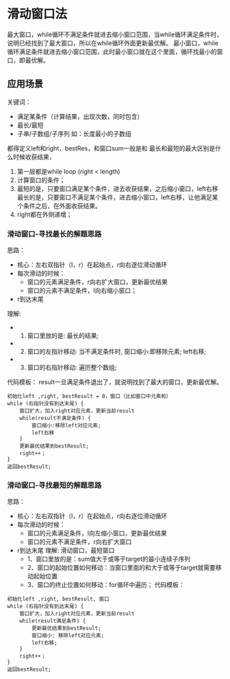 # 滑动窗口法
最大窗口，while循环不满足条件就进去缩小窗口范围，当while循环满足条件时，说明已经找到了最大窗口，所以在while循环外面更新最优解。
最小窗口，while循环满足条件就进去缩小窗口范围，此时最小窗口就在这个里面，循环找最小的窗口，即最优解。

## 应用场景
关键词：
- 满足某条件（计算结果，出现次数，同时包含）
- 最长/最短
- 子串/子数组/子序列
如：长度最小的子数组

都得定义left和right，bestRes，和窗口sum一般是和
最长和最短的最大区别是什么时候收获结果，
1. 第一层都是while loop (right < length)
2. 计算窗口的条件；
3. 最短的是，只要窗口满足某个条件，进去收获结果，之后缩小窗口，left右移
   最长的是，只要窗口不满足某个条件，进去缩小窗口，left右移，让他满足某个条件之后，在外面收获结果。
4. right都在外侧递增；

### 滑动窗口-寻找最长的解题思路
思路：
- 核心：左右双指针（l，r）在起始点，r向右逐位滑动循环
- 每次滑动的时候：
  - 窗口的元素满足条件，r向右扩大窗口，更新最优结果
  - 窗口的元素不满足条件，l向右缩小窗口；
- r到达末尾

理解:
- 1. 窗口里放的是: 最长的结果;
- 2. 窗口的左指针移动: 当不满足条件时, 窗口缩小:即移除元素; left右移;
- 3. 窗口的右指针移动: 遍历整个数组;

代码模板：
result一旦满足条件退出了，就说明找到了最大的窗口，更新最优解。
```
初始化left ,right, bestResult = 0，窗口（比如窗口中元素和）
while (右指针没有到达末尾) {
    窗口扩大，加入right对应元素，更新当前result
    while(result不满足条件) {
        窗口缩小:移除left对应元素;
        left右移
    }
    更新最优结果到bestResult;
    right++；
}
返回bestResult;
```
### 滑动窗口-寻找最短的解题思路
思路：
- 核心：左右双指针（l，r）在起始点，r向右逐位滑动循环
- 每次滑动的时候：
    - 窗口的元素满足条件，l向左缩小窗口，更新最优结果
    - 窗口的元素不满足条件，r向右扩大窗口
- r到达末尾
理解:
滑动窗口，最短窗口
  * 1、窗口里放的是：sum值大于或等于target的最小连续子序列
  * 2、窗口的起始位置如何移动：当窗口里面的和大于或等于target就需要移动起始位置
  * 3、窗口的终止位置如何移动：for循环中遍历；
代码模板：
```
初始化left ,right, bestResult, 窗口
while (右指针没有到达末尾) {
    窗口扩大，加入right对应元素，更新当前result
    while(result满足条件) {
        更新最优结果到bestResult;
        窗口缩小: 移除left对应元素;
        left右移;
    }
    right++；
}
返回bestResult;
```



